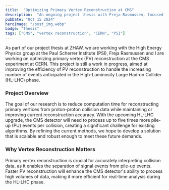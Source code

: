 ```yaml
---
title:  "Optimizing Primary Vertex Reconstruction at CMS"
description:  "An ongoing project thesis with Freja Rasmussen, focused on enhancing the efficiency of primary vertex reconstruction at the CMS experiment as part of the High Energy Physics group at PSI."
pubDate: "Oct 15 2024"
heroImage: "/post_img.webp"
badge: "Thesis"
tags: ["CMS", "vertex reconstruction", "CERN", "PSI"]
---
```


As part of our project thesis at ZHAW, we are working  with the High Energy Physics group at the Paul Scherrer Institute (PSI), Freja Rasmussen and I are working on optimizing primary vertex (PV) reconstruction at the CMS experiment at CERN. This project is still a work in progress, aimed at improving the efficiency of PV reconstruction to handle the increasing number of events anticipated in the High-Luminosity Large Hadron Collider (HL-LHC) phase.

### Project Overview

The goal of our research is to reduce computation time for reconstructing primary vertices from proton-proton collision data while maintaining or improving current reconstruction accuracy. With the upcoming HL-LHC upgrade, the CMS detector will need to process up to five times more pile-up (PU) events per collision, creating a significant challenge for existing algorithms. By refining the current methods, we hope to develop a solution that is scalable and robust enough to meet these future demands.



### Why Vertex Reconstruction Matters

Primary vertex reconstruction is crucial for accurately interpreting collision data, as it enables the separation of signal events from pile-up events. Faster PV reconstruction will enhance the CMS detector's ability to process high volumes of data, making it more efficient for real-time analysis during the HL-LHC phase.

